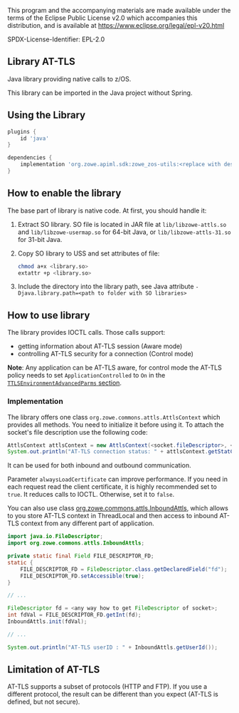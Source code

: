 This program and the accompanying materials are made available under the terms of the Eclipse Public License v2.0 which accompanies this distribution, and is available at https://www.eclipse.org/legal/epl-v20.html

SPDX-License-Identifier: EPL-2.0

## Library AT-TLS


Java library providing native calls to z/OS. 

This library can be imported in the Java project without Spring. 

## Using the Library

```gradle
plugins {
    id 'java'
}

dependencies {
    implementation 'org.zowe.apiml.sdk:zowe_zos-utils:<replace with desired version>'
}
```


## How to enable the library

The base part of library is native code. At first, you should handle it:

 1. Extract SO library. SO file is located in JAR file at `lib/libzowe-attls.so` and `lib/libzowe-usermap.so` for 64-bit Java, or `lib/libzowe-attls-31.so` for 31-bit Java.

 2. Copy SO library to USS and set attributes of file:

    ```sh
    chmod a+x <library.so>
    extattr +p <library.so>
    ```

 3. Include the directory into the library path, see Java attribute `-Djava.library.path=<path to folder with SO libraries>`

## How to use library

The library provides IOCTL calls. Those calls support:
 - getting information about AT-TLS session (Aware mode)
 - controlling AT-TLS security for a connection (Control mode)

**Note**: Any application can be AT-TLS aware, for control mode the AT-TLS policy needs to set `ApplicationControlled` to `On`
in the [`TTLSEnvironmentAdvancedParms` section](https://www.ibm.com/support/knowledgecenter/SSLTBW_2.4.0/com.ibm.zos.v2r4.halz001/ttlsenvironmentadvancedparms.htm).

### Implementation

The library offers one class `org.zowe.commons.attls.AttlsContext` which provides all methods. You need to initialize it before using it.  To attach the socket's file description use the following code:

```java
AttlsContext attlsContext = new AttlsContext(<socket.fileDescriptor>, <alwaysLoadCertificate>);
System.out.println("AT-TLS connection status: " + attlsContext.getStatConn());
```

It can be used for both inbound and outbound communication.

Parameter `alwaysLoadCertificate` can improve performance. If you need in each request read the client
certificate, it is highly recommended set to `true`. It reduces calls to IOCTL. Otherwise,
set it to `false`.

You can also use class [org.zowe.commons.attls.InboundAttls](src/main/java/org/zowe/commons/attls/InboundAttls.java), which
allows to you store AT-TLS context in ThreadLocal and then access to inbound AT-TLS context from any different
part of application.

```java
import java.io.FileDescriptor;
import org.zowe.commons.attls.InboundAttls;

private static final Field FILE_DESCRIPTOR_FD;
static {
    FILE_DESCRIPTOR_FD = FileDescriptor.class.getDeclaredField("fd");
    FILE_DESCRIPTOR_FD.setAccessible(true);
}

// ...

FileDescriptor fd = <any way how to get FileDescriptor of socket>;
int fdVal = FILE_DESCRIPTOR_FD.getInt(fd);
InboundAttls.init(fdVal);

// ...

System.out.println("AT-TLS userID : " + InboundAttls.getUserId());
```

## Limitation of AT-TLS

AT-TLS supports a subset of protocols (HTTP and FTP). If you use a different protocol, the result can be different than
you expect (AT-TLS is defined, but not secure).
